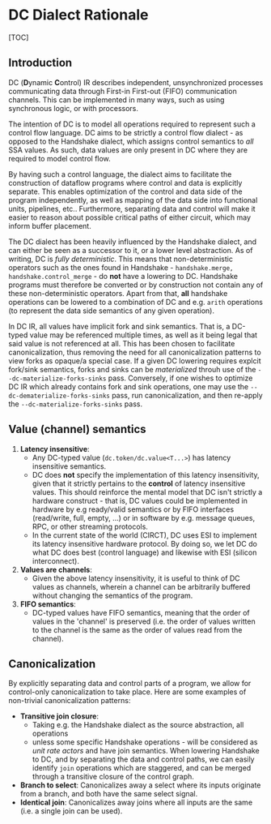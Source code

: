 # DC Dialect Rationale

[TOC]

## Introduction

DC (**D**ynamic **C**ontrol) IR describes independent, unsynchronized processes
communicating data through First-in First-out (FIFO) communication channels. 
This can be implemented in many ways, such as using synchronous logic, or with
processors. 

The intention of DC is to model all operations required to represent such a
control flow language. DC aims to be strictly a control
flow dialect - as opposed to the Handshake dialect, which assigns control
semantics to _all_ SSA values. As such, data values are
only present in DC where they are required to model control flow.

By having such a control language, the dialect aims to facilitate the
construction of dataflow programs where control and data
is explicitly separate. This enables optimization of the control and data side
of the program independently, as well as mapping
of the data side into functional units, pipelines, etc.. Furthermore, separating
data and control will make it easier to reason about possible critical paths of
either circuit, which may inform buffer placement.

The DC dialect has been heavily influenced by the Handshake dialect, and can
either be seen as a successor to it, or a lower level
abstraction. As of writing, DC is _fully deterministic_. This means that
non-deterministic operators such as the ones found in Handshake -
`handshake.merge, handshake.control_merge` - do **not** have a lowering to DC.
Handshake programs must therefore be converted or by construction not contain
any of these non-deterministic operators. Apart from that, **all** handshake
operations can be lowered to a combination of DC
and e.g. `arith` operations (to represent the data side semantics of any given
operation).

In DC IR, all values have implicit fork and sink semantics. That is, a DC-typed
value may be referenced multiple times, as well as it being legal that said
value is not referenced at all. This has been chosen to facilitate
canonicalization, thus removing the need for all canonicalization patterns to
view forks as opaque/a special case. If a given DC lowering requires explcit
fork/sink semantics, forks and sinks can be _materialized_ throuh use of the
`--dc-materialize-forks-sinks` pass. Conversely, if one wishes to optimize DC
IR which already contains fork and sink operations, one may use the
`--dc-dematerialize-forks-sinks` pass, run canonicalization, and then re-apply
the `--dc-materialize-forks-sinks` pass.


## Value (channel) semantics

1. **Latency insensitive**:
    * Any DC-typed value (`dc.token/dc.value<T...>`) has latency insensitive
semantics.
    * DC does **not** specify the implementation of this latency
insensitivity, given that it strictly pertains to the **control** of latency
insensitive values. This should reinforce the mental model that DC isn't
strictly a hardware construct - that is, DC values could be implemented in
hardware by e.g ready/valid semantics or by FIFO interfaces (read/write, full, empty, ...)
or in software by e.g. message queues, RPC, or other streaming protocols.
    * In the current state of the world (CIRCT), DC uses ESI to implement its
latency insensitive hardware protocol. By doing so, we let DC do what DC does
best (control language) and likewise with ESI (silicon interconnect).
2. **Values are channels**:
    * Given the above latency insensitivity, it is useful to think of DC values
as channels, wherein a channel can be arbitrarily buffered without changing the
semantics of the program.
2. **FIFO semantics**:
    * DC-typed values have FIFO semantics, meaning that the order of values in
the 'channel' is preserved (i.e. the order of values written to the channel is
the same as the order of values read from the channel).

## Canonicalization
By explicitly separating data and control parts of a program, we allow for
control-only canonicalization to take place.
Here are some examples of non-trivial canonicalization patterns:
* **Transitive join closure**:
  * Taking e.g. the Handshake dialect as the source abstraction, all operations
  - unless some specific Handshake operations - will be considered as
  *unit rate actors* and have join semantics. When lowering Handshake to DC,
  and by separating the data and control paths, we can easily identify `join`
  operations which are staggered, and can be merged through a transitive closure
  of the control graph.
* **Branch to select**: Canonicalizes away a select where its inputs originate
from a branch, and both have the same select signal.
* **Identical join**: Canonicalizes away joins where all inputs are the same
(i.e. a single join can be used).
